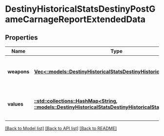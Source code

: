 # DestinyHistoricalStatsDestinyPostGameCarnageReportExtendedData

## Properties
Name | Type | Description | Notes
------------ | ------------- | ------------- | -------------
**weapons** | [**Vec<::models::DestinyHistoricalStatsDestinyHistoricalWeaponStats>**](Destiny.HistoricalStats.DestinyHistoricalWeaponStats.md) | List of weapons and their perspective values. | [optional] [default to null]
**values** | [**::std::collections::HashMap<String, ::models::DestinyHistoricalStatsDestinyHistoricalStatsValue>**](Destiny.HistoricalStats.DestinyHistoricalStatsValue.md) | Collection of stats for the player in this activity. | [optional] [default to null]

[[Back to Model list]](../README.md#documentation-for-models) [[Back to API list]](../README.md#documentation-for-api-endpoints) [[Back to README]](../README.md)


